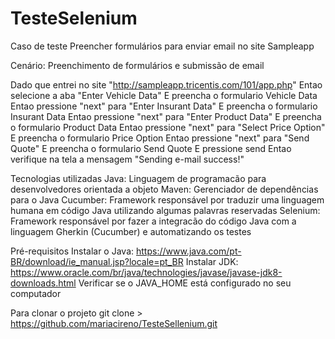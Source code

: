 # TesteSelenium



Caso de teste
Preencher formulários para enviar email no site Sampleapp

Cenário:
Preenchimento de formulários e submissão de email

 Dado que entrei no site "http://sampleapp.tricentis.com/101/app.php"
 Entao selecione a aba "Enter Vehicle Data"
 E preencha o formulario Vehicle Data
 Entao pressione "next" para "Enter Insurant Data"
 E preencha o formulario Insurant Data
 Entao pressione "next" para "Enter Product Data"
 E preencha o formulario Product Data
 Entao pressione "next" para "Select Price Option"
 E preencha o formulario Price Option
 Entao pressione "next" para "Send Quote"
 E preencha o formulario Send Quote
 E pressione send
 Entao verifique na tela a mensagem "Sending e-mail success!"


Tecnologias utilizadas
Java: Linguagem de programacão para desenvolvedores orientada a objeto
Maven: Gerenciador de dependências para o Java
Cucumber: Framework responsável por traduzir uma linguagem humana em código Java utilizando algumas palavras reservadas
Selenium: Framework responsável por fazer a integracão do código Java com a linguagem Gherkin (Cucumber) e automatizando os testes

Pré-requisitos
Instalar o Java: https://www.java.com/pt-BR/download/ie_manual.jsp?locale=pt_BR
Instalar JDK: https://www.oracle.com/br/java/technologies/javase/javase-jdk8-downloads.html
Verificar se o JAVA_HOME está configurado no seu computador

Para clonar o projeto
git clone > https://github.com/mariacireno/TesteSellenium.git
